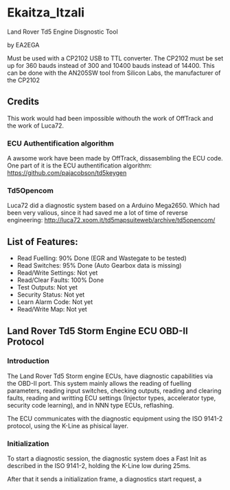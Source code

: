 # Ekaitza_Itzali
Land Rover Td5 Engine Disgnostic Tool

by EA2EGA

Must be used with a CP2102 USB to TTL converter.
The CP2102 must be set up for 360 bauds instead of 300
and 10400 bauds instead of 14400.
This can be done with the AN205SW tool from Silicon Labs,
the manufacturer of the CP2102

## Credits

This work would had been impossible withouth the work of OffTrack and the work of Luca72.

### ECU Authentification algorithm

A awsome work have been made by OffTrack, dissasembling the ECU code. One part of it is the ECU authentification algorithm: https://github.com/pajacobson/td5keygen

### Td5Opencom

Luca72 did a diagnostic system based on a Arduino Mega2650. Which had been very valious, since it had saved me a lot of time of reverse engineering: http://luca72.xoom.it/td5mapsuiteweb/archive/td5opencom/

## List of Features:

* Read Fuelling: 90% Done (EGR and Wastegate to be tested)
* Read Switches: 95% Done (Auto Gearbox data is missing)
* Read/Write Settings: Not yet
* Read/Clear Faults: 100% Done
* Test Outputs: Not yet
* Security Status: Not yet
* Learn Alarm Code: Not yet
* Read/Write Map: Not yet

## Land Rover Td5 Storm Engine ECU OBD-II Protocol

### Introduction

The Land Rover Td5 Storm engine ECUs, have diagnostic capabilities via the OBD-II port. This system mainly allows the reading of fuelling parameters, reading input switches, checking outputs, reading and clearing faults, reading and writting ECU settings (Injector types, accelerator type, security code learning), and in NNN type ECUs, reflashing.

The ECU communicates with the diagnostic equipment using the ISO 9141-2 protocol, using the K-Line as phisical layer.

### Initialization

To start a diagnostic session, the diagnostic system does a Fast Init as described in the ISO 9141-2, holding the K-Line low during 25ms.

After that it sends a initialization frame, a diagnostics start request, a 